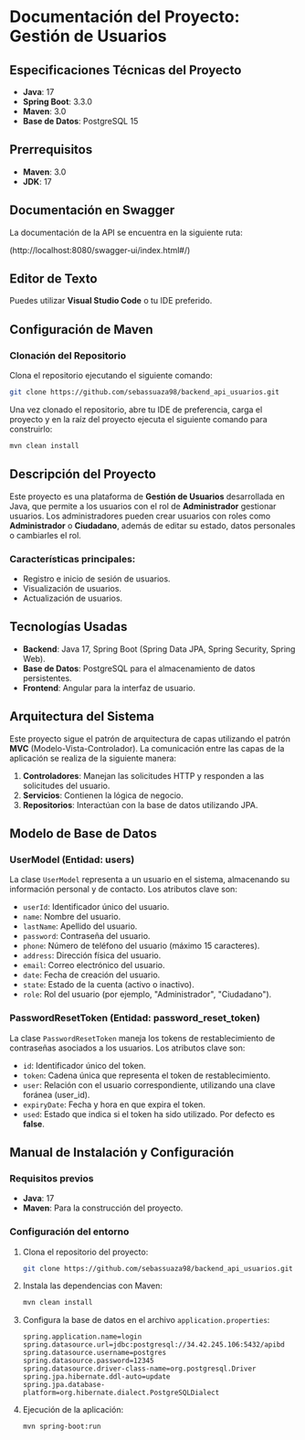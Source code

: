 
# Documentación del Proyecto: Gestión de Usuarios

## Especificaciones Técnicas del Proyecto

- **Java**: 17
- **Spring Boot**: 3.3.0
- **Maven**: 3.0
- **Base de Datos**: PostgreSQL 15

## Prerrequisitos

- **Maven**: 3.0
- **JDK**: 17

## Documentación en Swagger

La documentación de la API se encuentra en la siguiente ruta:

(http://localhost:8080/swagger-ui/index.html#/)

## Editor de Texto

Puedes utilizar **Visual Studio Code** o tu IDE preferido.

## Configuración de Maven

### Clonación del Repositorio

Clona el repositorio ejecutando el siguiente comando:

```bash
git clone https://github.com/sebassuaza98/backend_api_usuarios.git
```

Una vez clonado el repositorio, abre tu IDE de preferencia, carga el proyecto y en la raíz del proyecto ejecuta el siguiente comando para construirlo:

```bash
mvn clean install
```

## Descripción del Proyecto

Este proyecto es una plataforma de **Gestión de Usuarios** desarrollada en Java, que permite a los usuarios con el rol de **Administrador** gestionar usuarios. Los administradores pueden crear usuarios con roles como **Administrador** o **Ciudadano**, además de editar su estado, datos personales o cambiarles el rol.

### Características principales:
- Registro e inicio de sesión de usuarios.
- Visualización de usuarios.
- Actualización de usuarios.

## Tecnologías Usadas

- **Backend**: Java 17, Spring Boot (Spring Data JPA, Spring Security, Spring Web).
- **Base de Datos**: PostgreSQL para el almacenamiento de datos persistentes.
- **Frontend**: Angular para la interfaz de usuario.

## Arquitectura del Sistema

Este proyecto sigue el patrón de arquitectura de capas utilizando el patrón **MVC** (Modelo-Vista-Controlador). La comunicación entre las capas de la aplicación se realiza de la siguiente manera:

1. **Controladores**: Manejan las solicitudes HTTP y responden a las solicitudes del usuario.
2. **Servicios**: Contienen la lógica de negocio.
3. **Repositorios**: Interactúan con la base de datos utilizando JPA.

## Modelo de Base de Datos

### UserModel (Entidad: users)

La clase `UserModel` representa a un usuario en el sistema, almacenando su información personal y de contacto. Los atributos clave son:

- `userId`: Identificador único del usuario.
- `name`: Nombre del usuario.
- `lastName`: Apellido del usuario.
- `password`: Contraseña del usuario.
- `phone`: Número de teléfono del usuario (máximo 15 caracteres).
- `address`: Dirección física del usuario.
- `email`: Correo electrónico del usuario.
- `date`: Fecha de creación del usuario.
- `state`: Estado de la cuenta (activo o inactivo).
- `role`: Rol del usuario (por ejemplo, "Administrador", "Ciudadano").

### PasswordResetToken (Entidad: password_reset_token)

La clase `PasswordResetToken` maneja los tokens de restablecimiento de contraseñas asociados a los usuarios. Los atributos clave son:

- `id`: Identificador único del token.
- `token`: Cadena única que representa el token de restablecimiento.
- `user`: Relación con el usuario correspondiente, utilizando una clave foránea (user_id).
- `expiryDate`: Fecha y hora en que expira el token.
- `used`: Estado que indica si el token ha sido utilizado. Por defecto es **false**.

## Manual de Instalación y Configuración

### Requisitos previos

- **Java**: 17
- **Maven**: Para la construcción del proyecto.

### Configuración del entorno

1. Clona el repositorio del proyecto:

    ```bash
    git clone https://github.com/sebassuaza98/backend_api_usuarios.git
    ```

2. Instala las dependencias con Maven:

    ```bash
    mvn clean install
    ```

3. Configura la base de datos en el archivo `application.properties`:

    ```properties
    spring.application.name=login
    spring.datasource.url=jdbc:postgresql://34.42.245.106:5432/apibd
    spring.datasource.username=postgres
    spring.datasource.password=12345
    spring.datasource.driver-class-name=org.postgresql.Driver
    spring.jpa.hibernate.ddl-auto=update
    spring.jpa.database-platform=org.hibernate.dialect.PostgreSQLDialect
    ```

4. Ejecución de la aplicación:

    ```bash
    mvn spring-boot:run
    ```

